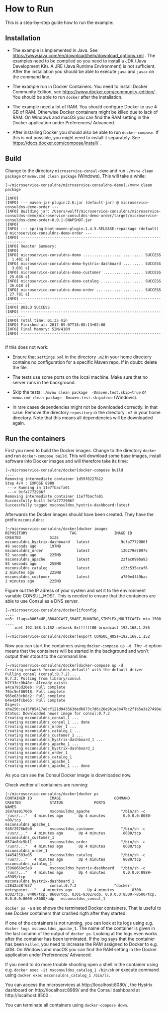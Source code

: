 # How to Run

This is a step-by-step guide how to run the example:

## Installation

* The example is implemented in Java. See
   https://www.java.com/en/download/help/download_options.xml . The
   examples need to be compiled so you need to install a JDK (Java
   Development Kit). A JRE (Java Runtime Environment) is not
   sufficient. After the installation you should be able to execute
   `java` and `javac` on the command line.

* The example run in Docker Containers. You need to install Docker
  Community Edition, see https://www.docker.com/community-edition/
  . You should be able to run `docker` after the installation.

* The example need a lot of RAM. You should configure Docker to use 4
  GB of RAM. Otherwise Docker containers might be killed due to lack
  of RAM. On Windows and macOS you can find the RAM setting in the
  Docker application under Preferences/ Advanced.
  
* After installing Docker you should also be able to run
  `docker-compose`. If this is not possible, you might need to install
  it separately. See https://docs.docker.com/compose/install/ .

## Build

Change to the directory `microservice-consul-demo` and run `./mvnw clean
package` or `mvnw.cmd clean package` (Windows). This will take a while:

```
[~/microservice-consuldns/microservice-consuldns-demo]./mvnw clean package
....
[INFO] 
[INFO] --- maven-jar-plugin:2.6:jar (default-jar) @ microservice-consuldns-demo-order ---
[INFO] Building jar: /Users/wolff/microservice-consuldns/microservice-consuldns-demo/microservice-consuldns-demo-order/target/microservice-consuldns-demo-order-0.0.1-SNAPSHOT.jar
[INFO] 
[INFO] --- spring-boot-maven-plugin:1.4.5.RELEASE:repackage (default) @ microservice-consuldns-demo-order ---
[INFO] ------------------------------------------------------------------------
[INFO] Reactor Summary:
[INFO] 
[INFO] microservice-consuldns-demo ........................... SUCCESS [  1.401 s]
[INFO] microservice-consuldns-demo-hystrix-dashboard ......... SUCCESS [  3.601 s]
[INFO] microservice-consuldns-demo-customer .................. SUCCESS [ 25.636 s]
[INFO] microservice-consuldns-demo-catalog ................... SUCCESS [ 36.618 s]
[INFO] microservice-consuldns-demo-order ..................... SUCCESS [ 27.781 s]
[INFO] ------------------------------------------------------------------------
[INFO] BUILD SUCCESS
[INFO] ------------------------------------------------------------------------
[INFO] Total time: 01:35 min
[INFO] Finished at: 2017-09-07T18:08:13+02:00
[INFO] Final Memory: 52M/416M
[INFO] ------------------------------------------------------------------------
```

If this does not work:

* Ensure that `settings.xml` in the directory `.m2` in your home
directory contains no configuration for a specific Maven repo. If in
doubt: delete the file.

* The tests use some ports on the local machine. Make sure that no
server runs in the background.

* Skip the tests: `./mvnw clean package 
  -Dmaven.test.skip=true` or `mvnw.cmd clean package
  -Dmaven.test.skip=true` (Windows).

* In rare cases dependencies might not be downloaded correctly. In
  that case: Remove the directory `repository` in the directory `.m2`
  in your home directory. Note that this means all dependencies will
  be downloaded again.

## Run the containers

First you need to build the Docker images. Change to the directory
`docker` and run `docker-compose build`. This will download some base
images, install software into Docker images and will therefore take
its time:

```
[~/microservice-consuldns/docker]docker-compose build 
....
Removing intermediate container 1d59f8227b12
Step 4/4 : EXPOSE 8989
 ---> Running in 11e7fbacfa01
 ---> 9cfa7772986f
Removing intermediate container 11e7fbacfa01
Successfully built 9cfa7772986f
Successfully tagged msconsuldns_hystrix-dashboard:latest
```

Afterwards the Docker images should have been created. They have the prefix
`msconsuldns`:

```
[~/microservice-consuldns/docker]docker images
REPOSITORY                   TAG                 IMAGE ID            CREATED             SIZE
msconsuldns_hystrix-dashboard   latest              9cfa7772986f        49 seconds ago      197MB
msconsuldns_order               latest              12b279e78975        52 seconds ago      225MB
msconsuldns_apache              latest              22fac099ba93        55 seconds ago      255MB
msconsuldns_catalog             latest              c23c535ecaf6        2 minutes ago       225MB
msconsuldns_customer            latest              a780e4f49bac        2 minutes ago       225MB
```

Figure out the IP adress of your system and set it to the environment
variable CONSUL_HOST. This is needed to ensure that the containers are
able to use Consul as a DNS server.

```
[~/microservice-consuldns/docker]ifconfig 
....
en5: flags=8863<UP,BROADCAST,SMART,RUNNING,SIMPLEX,MULTICAST> mtu 1500
....
	inet 192.168.1.152 netmask 0xffffff00 broadcast 192.168.1.255
....
[~/microservice-consuldns/docker]export CONSUL_HOST=192.168.1.152
```


Now you can start the containers using `docker-compose up -d`. The
`-d` option means that the containers will be started in the
background and won't output their stdout to the command line:

```
[~/microservice-consuldns/docker]docker-compose up -d
Creating network "msconsuldns_default" with the default driver
Pulling consul (consul:0.7.2)...
0.7.2: Pulling from library/consul
b7f33cc0b48e: Already exists
a4ca795d20eb: Pull complete
76bc5ef06918: Pull complete
965e633cb8c2: Pull complete
64e424fcbe65: Pull complete
Digest: sha256:ce15f85417a0cf121d943563dedb873c7d6c26e9b1e8b47bc2f1b5a3e27498e1
Status: Downloaded newer image for consul:0.7.2
Creating msconsuldns_consul_1 ... 
Creating msconsuldns_consul_1 ... done
Creating msconsuldns_order_1 ... 
Creating msconsuldns_catalog_1 ... 
Creating msconsuldns_customer_1 ... 
Creating msconsuldns_hystrix-dashboard_1 ... 
Creating msconsuldns_apache_1 ... 
Creating msconsuldns_hystrix-dashboard_1
Creating msconsuldns_order_1
Creating msconsuldns_catalog_1
Creating msconsuldns_apache_1
Creating msconsuldns_apache_1 ... done
```

As you can see the Consul Docker image is downloaded now.

Check wether all containers are running:

```
[~/microservice-consuldns/docker]docker ps
CONTAINER ID        IMAGE                        COMMAND                  CREATED             STATUS              PORTS                                                                                              NAMES
2697aa91700b        msconsuldns_apache              "/bin/sh -c '/usr/..."   4 minutes ago       Up 4 minutes        0.0.0.0:8080->80/tcp                                                                               msconsuldns_apache_1
948f2576b0b0        msconsuldns_customer            "/bin/sh -c '/usr/..."   4 minutes ago       Up 4 minutes        8080/tcp                                                                                           msconsuldns_customer_1
0574e8dc5b11        msconsuldns_order               "/bin/sh -c '/usr/..."   4 minutes ago       Up 4 minutes        8080/tcp                                                                                           msconsuldns_order_1
144542583a05        msconsuldns_catalog             "/bin/sh -c '/usr/..."   4 minutes ago       Up 4 minutes        8080/tcp                                                                                           msconsuldns_catalog_1
15968668c5e8        msconsuldns_hystrix-dashboard   "/bin/sh -c '/usr/..."   4 minutes ago       Up 4 minutes        0.0.0.0:8989->8989/tcp                                                                             msconsuldns_hystrix-dashboard_1
c28d2a38f657        consul:0.7.2                 "docker-entrypoint..."   4 minutes ago       Up 4 minutes        8300-8302/tcp, 8400/tcp, 8600/tcp, 8301-8302/udp, 0.0.0.0:8500->8500/tcp, 0.0.0.0:8600->8600/udp   msconsuldns_consul_1
```
`docker ps -a`  also shows the terminated Docker containers. That is
useful to see Docker containers that crashed rigth after they started.

If one of the containers is not running, you can look at its logs using
e.g.  `docker logs msconsuldns_apache_1`. The name of the container is
given in the last column of the output of `docker ps`. Looking at the
logs even works after the container has been
terminated. If the log says that the container has been `killed`, you
need to increase the RAM assigned to Docker to e.g. 4GB. On Windows
and macOS you can find the RAM setting in the Docker application under
Preferences/ Advanced.
  
If you need to do more trouble shooting open a shell in the container
using e.g. `docker exec -it msconsuldns_catalog_1 /bin/sh` or execute
command using `docker exec msconsuldns_catalog_1 /bin/ls`.

You can access the microservices at http://localhost:8080/ , the
Hystrix dashboard on http://localhost:8989/ and the Consul dashboard
at http://localhost:8500 .

You can terminate all containers using `docker-compose down`.

